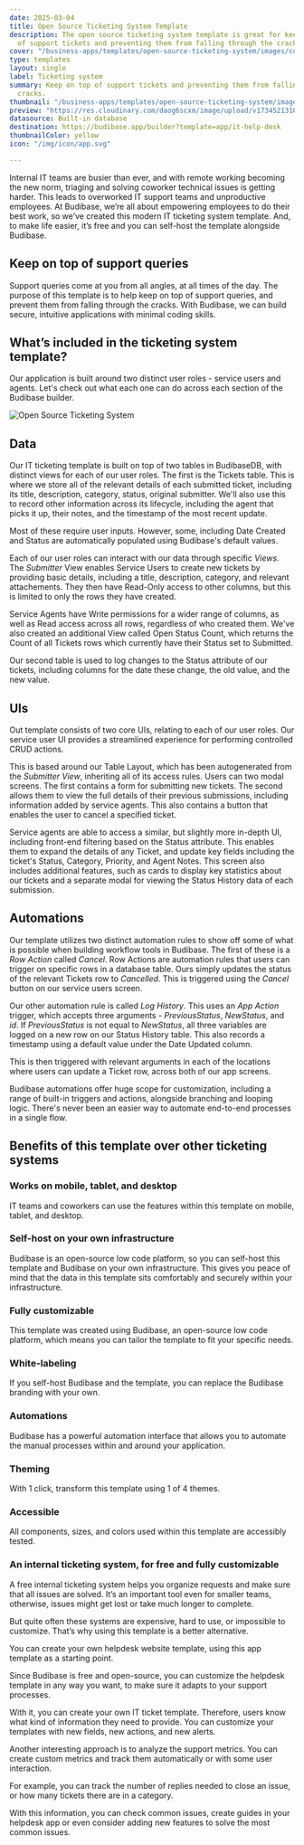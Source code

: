 ```yaml
---
date: 2025-03-04
title: Open Source Ticketing System Template
description: The open source ticketing system template is great for keeping on top
  of support tickets and preventing them from falling through the cracks.
cover: "/business-apps/templates/open-source-ticketing-system/images/cover.png"
type: templates
layout: single
label: Ticketing system
summary: Keep on top of support tickets and preventing them from falling through the
  cracks.
thumbnail: "/business-apps/templates/open-source-ticketing-system/images/thumbnail.webp"
preview: "https://res.cloudinary.com/daog6scxm/image/upload/v1734521318/cms/new-template-images/IT_Ticketing_System_Template_New_kuo4bj.gif"
datasource: Built-in database
destination: https://budibase.app/builder?template=app/it-help-desk
thumbnailColor: yellow
icon: "/img/icon/app.svg"

---
```

Internal IT teams are busier than ever, and with remote working becoming the new norm, triaging and solving coworker technical issues is getting harder. This leads to overworked IT support teams and unproductive employees. At Budibase, we’re all about empowering employees to do their best work, so we’ve created this modern IT ticketing system template. And, to make life easier, it’s free and you can self-host the template alongside Budibase.

## Keep on top of support queries

Support queries come at you from all angles, at all times of the day. The purpose of this template is to help keep on top of support queries, and prevent them from falling through the cracks.  With Budibase, we can build secure, intuitive applications with minimal coding skills.

## What’s included in the ticketing system template?

Our application is built around two distinct user roles - service users and agents. Let's check out what each one can do across each section of the Budibase builder.

![Open Source Ticketing System](https://res.cloudinary.com/daog6scxm/image/upload/v1734521310/cms/new-template-images/IT_Ticketing_System_1_n92lwa.webp "Open Source Ticketing System")

## Data

Our IT ticketing template is built on top of two tables in BudibaseDB, with distinct views for each of our user roles. The first is the Tickets table. This is where we store all of the relevant details of each submitted ticket, including its title, description, category, status, original submitter. We'll also use this to record other information across its lifecycle, including the agent that picks it up, their notes, and the timestamp of the most recent update.

Most of these require user inputs. However, some, including Date Created and Status are automatically populated using Budibase's default values.

Each of our user roles can interact with our data through specific *Views*. The *Submitter* View enables Service Users to create new tickets by providing basic details, including a title, description, category, and relevant attachements. They then have Read-Only access to other columns, but this is limited to only the rows they have created.

Service Agents have Write permissions for a wider range of columns, as well as Read access across all rows, regardless of who created them. We've also created an additional View called Open Status Count, which returns the Count of all Tickets rows which currently have their Status set to Submitted.

Our second table is used to log changes to the Status attribute of our tickets, including columns for the date these change, the old value, and the new value.

## UIs

Out template consists of two core UIs, relating to each of our user roles. Our service user UI provides a streamlined experience for performing controlled CRUD actions.

This is based around our Table Layout, which has been autogenerated from the *Submitter View*, inheriting all of its access rules. Users can two modal screens. The first contains a form for submitting new tickets. The second allows them to view the full details of their previous submissions, including information added by service agents. This also contains a button that enables the user to cancel a specified ticket.

Service agents are able to access a similar, but slightly more in-depth UI, including front-end filtering based on the Status attribute. This enables them to expand the details of any Ticket, and update key fields including the ticket's Status, Category, Priority, and Agent Notes. This screen also includes additional features, such as cards to display key statistics about our tickets and a separate modal for viewing the Status History data of each submission.

## Automations

Our template utilizes two distinct automation rules to show off some of what is possible when building workflow tools in Budibase. The first of these is a *Row Action* called *Cancel*. Row Actions are automation rules that users can trigger on specific rows in a database table. Ours simply updates the status of the relevant Tickets row to *Cancelled*. This is triggered using the *Cancel* button on our service users screen.

Our other automation rule is called *Log History*. This uses an *App Action* trigger, which accepts three arguments - *PreviousStatus*, *NewStatus*, and *id*. If *PreviousStatus* is not equal to *NewStatus*, all three variables are logged on a new row on our Status History table. This also records a timestamp using a default value under the Date Updated column.

This is then triggered with relevant arguments in each of the locations where users can update a Ticket row, across both of our app screens.

Budibase automations offer huge scope for customization, including a range of built-in triggers and actions, alongside branching and looping logic. There's never been an easier way to automate end-to-end processes in a single flow.

## Benefits of this template over other ticketing systems

### Works on mobile, tablet, and desktop

IT teams and coworkers can use the features within this template on mobile, tablet, and desktop.

### Self-host on your own infrastructure

Budibase is an open-source low code platform, so you can self-host this template and Budibase on your own infrastructure. This gives you peace of mind that the data in this template sits comfortably and securely within your infrastructure.

### Fully customizable

This template was created using Budibase, an open-source low code platform, which means you can tailor the template to fit your specific needs.

### White-labeling

If you self-host Budibase and the template, you can replace the Budibase branding with your own.

### Automations

Budibase has a powerful automation interface that allows you to automate the manual processes within and around your application.

### Theming

With 1 click, transform this template using 1 of 4 themes.

### Accessible

All components, sizes, and colors used within this template are accessibly tested.

### An internal ticketing system, for free and fully customizable

A free internal ticketing system helps you organize requests and make sure that all issues are solved. It’s an important tool even for smaller teams, otherwise, issues might get lost or take much longer to complete.

But quite often these systems are expensive, hard to use, or impossible to customize. That’s why using this template is a better alternative.

You can create your own helpdesk website template, using this app template as a starting point.

Since Budibase is free and open-source, you can customize the helpdesk template in any way you want, to make sure it adapts to your support processes.

With it, you can create your own IT ticket template. Therefore, users know what kind of information they need to provide. You can customize your templates with new fields, new actions, and new alerts.

Another interesting approach is to analyze the support metrics. You can create custom metrics and track them automatically or with some user interaction.

For example, you can track the number of replies needed to close an issue, or how many tickets there are in a category.

With this information, you can check common issues, create guides in your helpdesk app or even consider adding new features to solve the most common issues.